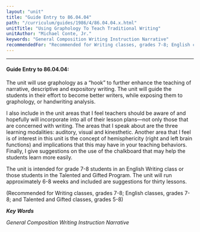 ```yaml
---
layout: "unit"
title: "Guide Entry to 86.04.04"
path: "/curriculum/guides/1986/4/86.04.04.x.html"
unitTitle: "Using Graphology To Teach Traditional Writing"
unitAuthor: "Michael Conte, Jr."
keywords: "General Composition Writing Instruction Narrative"
recommendedFor: "Recommended for Writing classes, grades 7-8; English classes, grades 7-8; and Talented and Gifted classes, grades 5-8"
---
```

<body>
<hr/>
 <h4>
  Guide Entry to 86.04.04:
 </h4>
 The unit will use graphology as a “hook” to further enhance the teaching of narrative, descriptive and expository writing. The unit will guide the students in their effort to become better writers, while exposing them to graphology, or handwriting analysis.
 <p>
  I also include in the unit areas that I feel teachers should be aware of and hopefully will incorporate into all of their lesson plans—not only those that are concerned with writing. The areas that I speak about are the three learning modalities: auditory, visual and kinesthetic. Another area that I feel is of interest in this unit is the concept of hemisphericity (right and left brain functions) and implications that this may have in your teaching behaviors. Finally, I give suggestions on the use of the chalkboard that may help the students learn more easily.
 </p>
 <p>
  The unit is intended for grade 7-8 students in an English Writing class or those students in the Talented and Gifted Program. The unit will run approximately 6-8 weeks and included are suggestions for thirty lessons.
 </p>
 <p>
  (Recommended for Writing classes, grades 7-8; English classes, grades 7-8; and Talented and Gifted classes, grades 5-8)
 </p>
<p>
  <b>
   <i>
    Key Words
   </i>
  </b>
  <br/>
 </p>
 <p>
  <i>
   General Composition Writing Instruction Narrative
  </i>
 </p>

</body>